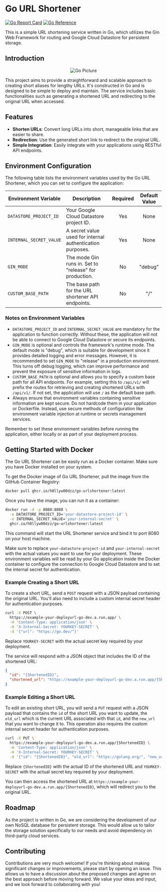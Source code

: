 # Go URL Shortener

[![Go Report Card](https://goreportcard.com/badge/github.com/H0llyW00dzZ/go-urlshortner)](https://goreportcard.com/report/github.com/H0llyW00dzZ/go-urlshortner)
[![Go Reference](https://pkg.go.dev/badge/github.com/H0llyW00dzZ/go-urlshortner.svg)](https://pkg.go.dev/github.com/H0llyW00dzZ/go-urlshortner)

This is a simple URL shortening service written in Go, which utilizes the Gin Web Framework for routing and Google Cloud Datastore for persistent storage.

## Introduction

<p align="center">
  <img src="https://i.imgur.com/T04JNPd.jpg" alt="Go Picture">
</p>

This project aims to provide a straightforward and scalable approach to creating short aliases for lengthy URLs. It's constructed in Go and is designed to be simple to deploy and maintain. The service includes basic functionalities such as generating a shortened URL and redirecting to the original URL when accessed.

## Features

- **Shorten URLs**: Convert long URLs into short, manageable links that are easier to share.
- **Redirection**: Use the generated short link to redirect to the original URL.
- **Simple Integration**: Easily integrate with your applications using RESTful API endpoints.

## Environment Configuration

The following table lists the environment variables used by the Go URL Shortener, which you can set to configure the application:

| Environment Variable    | Description                                                  | Required | Default Value |
|-------------------------|--------------------------------------------------------------|:--------:|:-------------:|
| `DATASTORE_PROJECT_ID`  | Your Google Cloud Datastore project ID.                      | Yes      | None          |
| `INTERNAL_SECRET_VALUE` | A secret value used for internal authentication purposes.    | Yes      | None          |
| `GIN_MODE`              | The mode Gin runs in. Set to "release" for production.       | No       | "debug"       |
| `CUSTOM_BASE_PATH`      | The base path for the URL shortener API endpoints.           | No       | "/"           |

### Notes on Environment Variables

- `DATASTORE_PROJECT_ID` and `INTERNAL_SECRET_VALUE` are mandatory for the application to function correctly. Without these, the application will not be able to connect to Google Cloud Datastore or secure its endpoints.
- `GIN_MODE` is optional and controls the framework's runtime mode. The default mode is "debug", which is suitable for development since it provides detailed logging and error messages. However, it is recommended to set `GIN_MODE` to "release" in a production environment. This turns off debug logging, which can improve performance and prevent the exposure of sensitive information in logs.
- `CUSTOM_BASE_PATH` is optional and allows you to specify a custom base path for all API endpoints. For example, setting this to `/api/v1/` will prefix the routes for retrieving and creating shortened URLs with `/api/v1/`. If not set, the application will use `/` as the default base path.
- Always ensure that environment variables containing sensitive information are kept secure. Do not hardcode them in your application or Dockerfile. Instead, use secure methods of configuration like environment variable injection at runtime or secrets management services.

Remember to set these environment variables before running the application, either locally or as part of your deployment process.

## Getting Started with Docker

The Go URL Shortener can be easily run as a Docker container. Make sure you have Docker installed on your system.

To get the Docker image of Go URL Shortener, pull the image from the GitHub Container Registry:

```sh
docker pull ghcr.io/h0llyw00dzz/go-urlshortener:latest
```

Once you have the image, you can run it as a container:

```sh
docker run -d -p 8080:8080 \
  -e DATASTORE_PROJECT_ID='your-datastore-project-id' \
  -e INTERNAL_SECRET_VALUE='your-internal-secret' \
  ghcr.io/h0llyw00dzz/go-urlshortener:latest
```

This command will start the URL Shortener service and bind it to port 8080 on your host machine.

Make sure to replace `your-datastore-project-id` and `your-internal-secret` with the actual values you want to use for your deployment. These environment variables will be read by your Go application inside the Docker container to configure the connection to Google Cloud Datastore and to set the internal secret for authentication.

### Example Creating a Short URL

To create a short URL, send a `POST` request with a JSON payload containing the original URL. You'll also need to include a custom internal secret header for authentication purposes.

```sh
curl -X POST \
  https://example-your-deployurl-go-dev.a.run.app/ \
  -H 'Content-Type: application/json' \
  -H 'X-Internal-Secret: YOURKEY-SECRET' \
  -d '{"url": "https://go.dev/"}'
```

Replace `YOURKEY-SECRET` with the actual secret key required by your deployment.

The service will respond with a JSON object that includes the ID of the shortened URL:

```json
{
  "id": "{ShortenedID}",
  "shortened_url": "https://example-your-deployurl-go-dev.a.run.app/{ShortenedID}"
}
```

### Example Editing a Short URL

To edit an existing short URL, you will send a `PUT` request with a JSON payload that contains the `id` of the short URL you want to update, the `old_url` which is the current URL associated with that `id`, and the `new_url` that you want to change it to. This operation also requires the custom internal secret header for authentication purposes.

```sh
curl -X PUT \
  https://example-your-deployurl-go-dev.a.run.app/{ShortenedID} \
  -H 'Content-Type: application/json' \
  -H 'X-Internal-Secret: YOURKEY-SECRET' \
  -d '{"id": "{ShortenedID}", "old_url": "https://golang.org/", "new_url": "https://go.dev/"}'
```

Replace `{ShortenedID}` with the actual ID of the shortened URL and `YOURKEY-SECRET` with the actual secret key required by your deployment.

You can then access the shortened URL at `https://example-your-deployurl-go-dev.a.run.app/{ShortenedID}`, which will redirect you to the original URL.

## Roadmap

As the project is written in Go, we are considering the development of our own NoSQL database for persistent storage. This would allow us to tailor the storage solution specifically to our needs and avoid dependency on third-party cloud services.

## Contributing

Contributions are very much welcome! If you're thinking about making significant changes or improvements, please start by opening an issue. This allows us to have a discussion about the proposed changes and agree on the best approach before moving forward. We value your ideas and input, and we look forward to collaborating with you!
